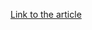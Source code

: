 [Link to the article](https://blogs.technet.microsoft.com/motiba/2018/02/23/detecting-kerberoasting-activity-using-azure-security-center/)
